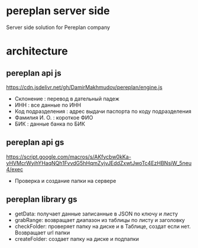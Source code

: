 # pereplan server side
Server side solution for Pereplan company

# architecture

## pereplan api js
https://cdn.jsdelivr.net/gh/DamirMakhmudov/pereplan/engine.js
- Склонение : перевод в дательный падеж
- ИНН : все данные по ИНН
- Код подразделения : адрес выдачи паспорта по коду подразделения
- Фамилия И. О. : короткое ФИО
- БИК : данные банка по БИК

## pereplan api gs
https://script.google.com/macros/s/AKfycbw0kKa-yHVMcrWyihYHaqNQh1FvvdG5hHqmZyjvJEddZxwtJwoTc4EzHBNsiW_5neu4/exec
- Проверка и создание папки на сервере

## pereplan library gs
- getData: получает данные записанные в JSON по ключу и листу
- grabRange: возвращает диапазон из таблицы по листу и заголовку
- checkFolder: проверяет папку на диске и в Таблице, создат если нет. Возвращает url папки
- createFolder: создает папку на диске и подпапки